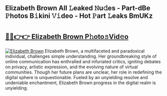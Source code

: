 ## Elizabeth Brown All 𝙻eaked 𝙽u𝚍es - Part-dBe 𝙿hotos B𝚒kini 𝚅𝚒deo - Hot 𝙿art 𝙻eaks BmUKz

# <h2><a href="http://ld2l8d.urlbe.top/?page=Elizabeth+Brown">🔗🔗👉👉 Elizabeth Brown P𝚑oto𝚜Vid𝚎o</a></h2>

[![Elizabeth Brown](https://i.imgur.com/eBuTRDB.gif)](http://ld2l8d.urlbe.top/?page=Elizabeth+Brown)
Elizabeth Brown, a multifaceted and paradoxical individual, challenges simple understanding. Her groundbreaking style of online communication has enthralled and infuriated critics, igniting debates on privacy, artistic expression, and the evolving nature of virtual communities. Though her future plans are unclear, her role in redefining the digital sphere is unquestionable. Fueled by an unyielding resolve and undeniable enchantment, Elizabeth Brown progress in the digital realm is unyielding.
